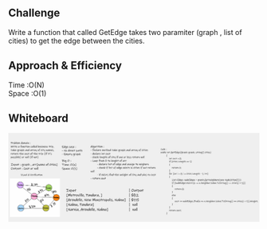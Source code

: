 ## Challenge 
Write a function that called GetEdge takes two paramiter (graph , list of cities) to get the edge between the cities.

## Approach & Efficiency
Time :O(N)<br>
Space :O(1)

## Whiteboard 
![image](../Graphs/images/GetEdge.png)